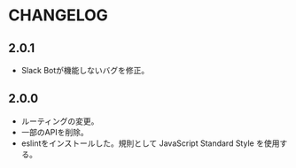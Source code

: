 # CHANGELOG

## 2.0.1
- Slack Botが機能しないバグを修正。

## 2.0.0
- ルーティングの変更。
- 一部のAPIを削除。
- eslintをインストールした。規則として JavaScript Standard Style を使用する。